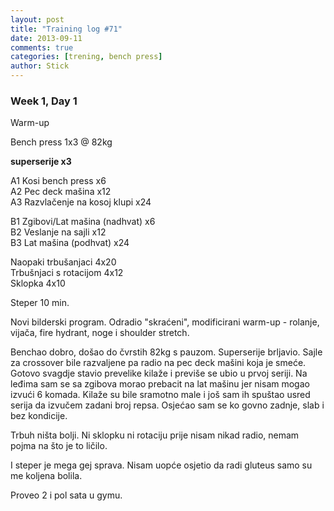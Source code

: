 ```yaml
---
layout: post
title: "Training log #71"
date: 2013-09-11
comments: true
categories: [trening, bench press]
author: Stick
---
```


### Week 1, Day 1  

Warm-up   

Bench press 1x3 @ 82kg  

**superserije x3**   

A1 Kosi bench press x6  
A2 Pec deck mašina x12  
A3 Razvlačenje na kosoj klupi x24  

B1 Zgibovi/Lat mašina (nadhvat) x6  
B2 Veslanje na sajli x12  
B3 Lat mašina (podhvat) x24  

Naopaki trbušanjaci 4x20  
Trbušnjaci s rotacijom 4x12  
Sklopka 4x10  

Steper 10 min.  

Novi bilderski program. Odradio "skraćeni", modificirani warm-up - rolanje, vijača, fire hydrant, noge i shoulder stretch.

Benchao dobro, došao do čvrstih 82kg s pauzom. Superserije brljavio. Sajle za crossover bile razvaljene pa radio na pec deck mašini koja je smeće. Gotovo svagdje stavio prevelike kilaže i previše se ubio u prvoj seriji. Na leđima sam se sa zgibova morao prebacit na lat mašinu jer nisam mogao izvući 6 komada. Kilaže su bile sramotno male i još sam ih spuštao usred serija da izvučem zadani broj repsa. Osjećao sam se ko govno zadnje, slab i bez kondicije.

Trbuh ništa bolji. Ni sklopku ni rotaciju prije nisam nikad radio, nemam pojma na što je to ličilo.

I steper je mega gej sprava. Nisam uopće osjetio da radi gluteus samo su me koljena bolila.

Proveo 2 i pol sata u gymu.
